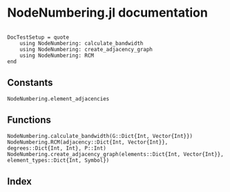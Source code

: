 # NodeNumbering.jl documentation

```@contents
```

```@meta
DocTestSetup = quote
    using NodeNumbering: calculate_bandwidth
    using NodeNumbering: create_adjacency_graph
    using NodeNumbering: RCM
end
```

## Constants

```@docs
NodeNumbering.element_adjacencies
```

## Functions

```@docs
NodeNumbering.calculate_bandwidth(G::Dict{Int, Vector{Int}})
NodeNumbering.RCM(adjacency::Dict{Int, Vector{Int}}, degrees::Dict{Int, Int}, P::Int)
NodeNumbering.create_adjacency_graph(elements::Dict{Int, Vector{Int}}, element_types::Dict{Int, Symbol})
```

## Index

```@index
```

